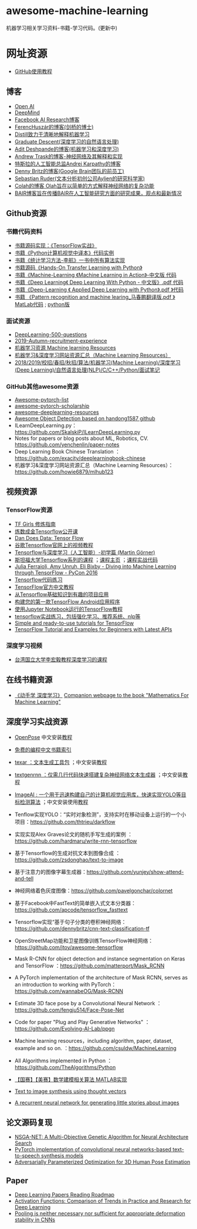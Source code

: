 # awesome-machine-learning
机器学习相关学习资料-书籍-学习代码。(更新中)

# 网址资源
* [GitHub使用教程](https://mp.weixin.qq.com/s/B5DLeM0TqIodfKEW2AAP5g)

## 博客
* [Open AI](https://blog.openai.com/)
* [DeepMind](https://deepmind.com/blog/?category=research)
* [Facebook AI Research博客](https://research.fb.com/blog/)
* [FerencHuszár的博客(剑桥的博士)](http://www.inference.vc/)
* [Distill致力于清晰地解释机器学习](https://distill.pub/)
* [Graduate Descent(深度学习的自然语言处理)](http://timvieira.github.io/blog/)
* [Adit Deshpande的博客(机器学习和深度学习)](https://adeshpande3.github.io/)
* [Andrew Trask的博客-神经网络及其解释和实现](http://iamtrask.github.io/)
* [特斯拉的人工智能总监Andrej Karpathy的博客](http://karpathy.github.io/)
* [Denny Britz的博客(Google Brain团队的前员工)](http://www.wildml.com/)
* [Sebastian Ruder(文本分析初创公司Aylien的研究科学家)](http://ruder.io/)
* [Colah的博客 Olah旨在以简单的方式解释神经网络的复杂功能](http://colah.github.io/)
* [BAIR博客旨在传播BAIR在人工智能研究方面的研究成果，观点和最新情况](http://bair.berkeley.edu/blog/)

## Github资源

### 书籍代码资料
* [书籍源码实现：《TensorFlow实战》](https://github.com/terrytangyuan/tensorflow-in-practice-code)
* [书籍《Python计算机视觉中译本》代码实例](https://github.com/willard-yuan/pcv-book-code)
* [书籍《统计学习方法-李航》一书中所有算法实现](https://github.com/WenDesi/lihang_book_algorithm)
* [书籍源码《Hands-On Transfer Learning with Python》](https://github.com/dipanjanS/hands-on-transfer-learning-with-python)
* [书籍《Machine-Learning 《Machine Learning in Action》-中文版 代码](https://github.com/pbharrin/machinelearninginaction)
* [书籍《Deep Learning《 Deep Learning With Python - 中文版》.pdf 代码](https://github.com/fchollet/deep-learning-with-python-notebooks)
* [书籍《Deep-Learning 《 Applied Deep Learning with Python》.pdf 》代码](https://github.com/TrainingByPackt/Applied-Deep-Learning-with-Python)
* [书籍 《Pattern recognition and machine learing_马春鹏翻译版.pdf 》MatLab代码](https://github.com/PRML/PRMLT) ; [python版](https://github.com/ctgk/PRML)

### 面试资源
* [DeepLearning-500-questions](https://github.com/scutan90/DeepLearning-500-questions)
* [2019-Autumn-recruitment-experience](https://github.com/zslomo/2019-Autumn-recruitment-experience)
* [机器学习资源 Machine learning Resources](https://github.com/allmachinelearning/MachineLearning)
* [机器学习&深度学习网站资源汇总（Machine Learning Resources）](https://github.com/howie6879/mlhub123)
* [2018/2019/校招/春招/秋招/算法/机器学习(Machine Learning)/深度学习(Deep Learning)/自然语言处理(NLP)/C/C++/Python/面试笔记](https://github.com/imhuay/Algorithm_Interview_Notes-Chinese)

### GitHub其他awesome资源
* [Awesome-pytorch-list](https://github.com/bharathgs/Awesome-pytorch-list)
* [awesome-pytorch-scholarship](https://github.com/arnas/awesome-pytorch-scholarship)
* [awesome-deeplearning-resources](https://github.com/endymecy/awesome-deeplearning-resources)
* [Awesome Object Detection based on handong1587 github](https://github.com/amusi/awesome-object-detection)
* ILearnDeepLearning.py：https://github.com/SkalskiP/ILearnDeepLearning.py
* Notes for papers or blog posts about ML, Robotics, CV. https://github.com/yenchenlin/paper-notes
* Deep Learning Book Chinese Translation ：https://github.com/exacity/deeplearningbook-chinese
* 机器学习&深度学习网站资源汇总（Machine Learning Resources）：https://github.com/howie6879/mlhub123


## 视频资源
### TensorFlow资源
* [TF Girls 修炼指南](https://www.youtube.com/watchv=TrWqRMJZU8A&list=PLwY2GJhAPWRcZxxVFpNhhfivuW0kX15yG&index=2)
* [炼数成金Tensorflow公开课](https://www.youtube.com/watchv=eAtGqz8ytOI&list=PLjSwXXbVlK6IHzhLOMpwHHLjYmINRstrk)
* [Dan Does Data: Tensor Flow](http://bit.ly/1OX8s8Y)
* [谷歌Tensorflow官网上的视频教程](https://developers.google.cn/machine-learning/crash-course/)
* [Tensorflow与深度学习（人工智能）-初学篇 (Martin Görner)](https://www.youtube.com/watch?v=vq2nnJ4g6N0)
* [斯坦福大学Tensorflow系列的课程](https://www.youtube.com/watch?v=g-EvyKpZjmQ&index=1&list=PLIDllPt3EQZoS8gCP3cw273Cq9puuPLTg) ；[课程主页](http://web.stanford.edu/class/cs20si/index.html) ；[课程实战代码](https://github.com/chiphuyen/stanford-tensorflow-tutorials)
* [Julia Ferraioli, Amy Unruh, Eli Bixby - Diving into Machine Learning through TensorFlow - PyCon 2016](https://www.youtube.com/watch?v=GZBIPwdGtkk&t=125s)
* [Tensorflow代码练习](https://github.com/terryum/TensorFlow_Exercises)
* [TensorFlow官方中文教程](https://tensorflow.google.cn/tutorials/?hl=zh-cn)
* [从Tensorflow基础知识到有趣的项目应用](https://github.com/pkmital/tensorflow_tutorials)
* [构建您的第一款TensorFlow Android应用程序](https://omid.al/posts/2017-02-20-Tutorial-Build-Your-First-Tensorflow-Android-App.html)
* [使用Jupyter Notebook运行的TensorFlow教程](https://github.com/sjchoi86/Tensorflow-101)
* [tensorflow实战练习，包括强化学习、推荐系统、nlp等](https://github.com/princewen/tensorflow_practice)
* [Simple and ready-to-use tutorials for TensorFlow](https://github.com/open-source-for-science/TensorFlow-Course#why-use-tensorflow)
* [TensorFlow Tutorial and Examples for Beginners with Latest APIs](https://github.com/aymericdamien/TensorFlow-Examples)


### 深度学习视频
* [台湾国立大学李宏毅教程深度学习的课程](https://www.bilibili.com/video/av9770302/)


## 在线书籍资源
* [《动手学 深度学习》](https://zh.diveintodeeplearning.org/index.html)
[Companion webpage to the book "Mathematics For Machine Learning"](https://mml-book.com)

## 深度学习实战资源
* [OpenPose](https://github.com/CMU-Perceptual-Computing-Lab/openpose) 中文安装[教程](https://blog.csdn.net/weixin_39059031/article/details/84824659)
* [免费的编程中文书籍索引](https://github.com/justjavac/free-programming-books-zh_CN)
* [texar ：文本生成工具包](https://github.com/asyml/texar) ；中文安装[教程](https://blog.csdn.net/weixin_39059031/article/details/83748135)
* [textgenrnn ：仅需几行代码快速搭建复杂神经网络文本生成器](https://github.com/minimaxir/textgenrnn) ；中文安装[教程](https://blog.csdn.net/weixin_39059031/article/details/83748135)

* [ImageAI : 一个用于迅速构建自己的计算机视觉应用库，快速实现YOLO等目标检测算法](https://github.com/OlafenwaMoses/ImageAI) ；中文安装使用[教程](https://blog.csdn.net/weixin_39059031/article/details/82287688)
* Tenflow实现YOLO：“实时对象检测”，支持实时在移动设备上运行的一个小项目：https://github.com/thtrieu/darkflow
* 实现实现Alex Graves论文的随机手写生成的案例 ： https://github.com/hardmaru/write-rnn-tensorflow
* 基于Tensorflow的生成对抗文本到图像合成 ： https://github.com/zsdonghao/text-to-image
* 基于注意力的图像字幕生成器：https://github.com/yunjey/show-attend-and-tell
* 神经网络着色灰度图像：https://github.com/pavelgonchar/colornet
* 基于Facebook中FastText的简单嵌入式文本分类器：https://github.com/apcode/tensorflow_fasttext
* Tensorflow实现“基于句子分类的卷积神经网络：https://github.com/dennybritz/cnn-text-classification-tf
* OpenStreetMap功能和卫星图像训练TensorFlow神经网络：https://github.com/jtoy/awesome-tensorflow
* Mask R-CNN for object detection and instance segmentation on Keras and TensorFlow ：https://github.com/matterport/Mask_RCNN
* A PyTorch implementation of the architecture of Mask RCNN, serves as an introduction to working with PyTorch：https://github.com/wannabeOG/Mask-RCNN
* Estimate 3D face pose by a Convolutional Neural Network ：https://github.com/fengju514/Face-Pose-Net
* Code for paper "Plug and Play Generative Networks" ：https://github.com/Evolving-AI-Lab/ppgn
* Machine learning resources，including algorithm, paper, dataset, example and so on. ：https://github.com/csuldw/MachineLearning
* All Algorithms implemented in Python ：https://github.com/TheAlgorithms/Python
* [【国赛】【美赛】数学建模相关算法 MATLAB实现 ](https://github.com/HuangCongQing/Algorithms_MathModels)
* [Text to image synthesis using thought vectors](https://github.com/paarthneekhara/text-to-image)
* [A recurrent neural network for generating little stories about images ](https://github.com/ryankiros/neural-storyteller)

## 论文源码复现
* [NSGA-NET: A Multi-Objective Genetic Algorithm for Neural Architecture Search](https://github.com/ianwhale/nsga-net)
* [PyTorch implementation of convolutional neural networks-based text-to-speech synthesis models](https://github.com/r9y9/deepvoice3_pytorch)
* [Adversarially Parameterized Optimization for 3D Human Pose Estimation](https://github.com/jackd/adversarially_parameterized_optimization)
## Paper
* [Deep Learning Papers Reading Roadmap](https://github.com/floodsung/Deep-Learning-Papers-Reading-Roadmap)
* [Activation Functions: Comparison of Trends in Practice and Research for Deep Learning](https://arxiv.org/abs/1811.03378)
* [Pooling is neither necessary nor sufficient for appropriate deformation stability in CNNs](https://arxiv.org/abs/1804.04438)




